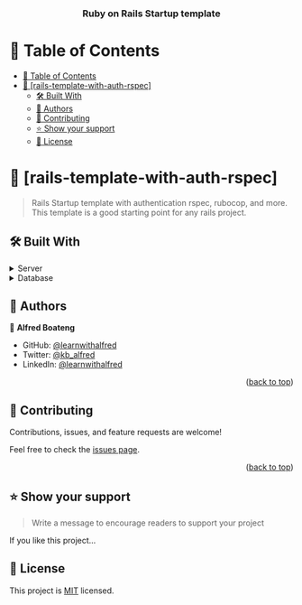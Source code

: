<div align="center">
  <h3><b>Ruby on Rails Startup template</b></h3>
</div>

<!-- TABLE OF CONTENTS -->

# 📗 Table of Contents

- [📗 Table of Contents](#-table-of-contents)
- [📖 \[rails-template-with-auth-rspec\] ](#-rails-template-with-auth-rspec-)
  - [🛠 Built With ](#-built-with-)
  - [👥 Authors ](#-authors-)
  - [🤝 Contributing ](#-contributing-)
  - [⭐️ Show your support ](#️-show-your-support-)
  - [📝 License ](#-license-)

# 📖 [rails-template-with-auth-rspec] <a name="about-project"></a>

> Rails Startup template with authentication rspec, rubocop, and more. This template is a good starting point for any rails project.

## 🛠 Built With <a name="built-with"></a>

<details>
  <summary>Server</summary>
  <ul>
    <li><a href="#" >Ruby on Rails</a></li>
    <li><a href="#" >Devise gem</a></li>
  </ul>
</details>

<details>
<summary>Database</summary>
  <ul>
    <li><a href="https://www.postgresql.org/">PostgreSQL</a></li>
  </ul>
</details>

## 👥 Authors <a name="authors"></a>

👤 **Alfred Boateng**

- GitHub: [@learnwithalfred](https://github.com/learnwithalfred)
- Twitter: [@kb_alfred](https://twitter.com/kb_alfred)
- LinkedIn: [@learnwithalfred](https://www.linkedin.com/in/learnwithalfred/)

<p align="right">(<a href="#readme-top">back to top</a>)</p>

## 🤝 Contributing <a name="contributing"></a>

Contributions, issues, and feature requests are welcome!

Feel free to check the [issues page](../../issues/).

<p align="right">(<a href="#readme-top">back to top</a>)</p>

<!-- SUPPORT -->

## ⭐️ Show your support <a name="support"></a>

> Write a message to encourage readers to support your project

If you like this project...

## 📝 License <a name="license"></a>

This project is [MIT](./MIT.md) licensed.
